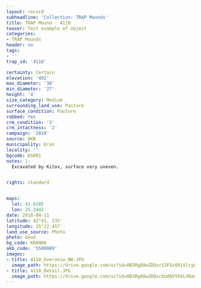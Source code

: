 ```yaml
---
layout: record
subheadline: 'Collection: TRAP Mounds'
title: TRAP Mound - 4110
teaser: Test example of object
categories:
- TRAP Mounds
header: no
tags:
- ''
trap_id: '4110'

certainty: Certain
elevation: '492'
max_diameter: '30'
min_diameter: '27'
height: '4'
size_category: Medium
surrounding_land_use: Pasture
surface_condition: Pasture
robbed: Yes
crm_condition: '3'
crm_intactness: '2'
campaign: '2010'
source: AKB
municipality: Kran
locality: ''
bgcode: DS001
notes: |-
  Excavated by Kitov, surface very uneven.


rights: standard


maps:
  lat: 42.6285
  lon: 25.2442
date: 2018-04-11
latitude: 42°41. 135'
longitude: 25°22.457'
land_use_source: Photo
photo: Good
bg_code: KRAN06
akb_code: '5500089'
images:
- title: 4110_Overveiw_NW.JPG
  image_path: https://drive.google.com/uc?id=0B3Rg88wZDQscS3FSc09iVlcyWEU
- title: 4110_Detail.JPG
  image_path: https://drive.google.com/uc?id=0B3Rg88wZDQscbUdQYVhkLVNaU28
---
```

